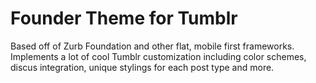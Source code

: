# Founder Theme for Tumblr
Based off of Zurb Foundation and other flat, mobile first frameworks. Implements
a lot of cool Tumblr customization including color schemes, discus integration,
unique stylings for each post type and more.
